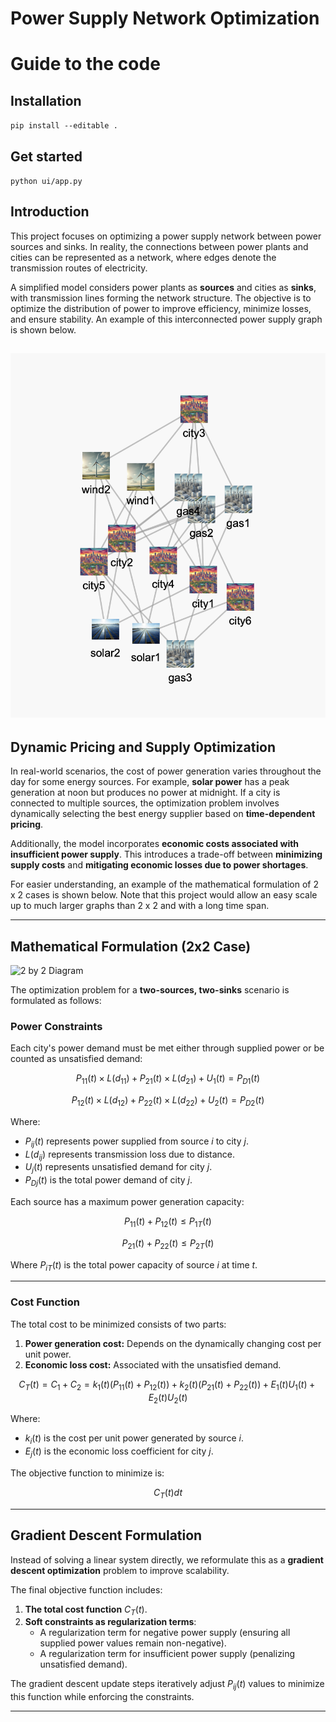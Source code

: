 # Power Supply Network Optimization

# Guide to the code

## Installation

`pip install --editable .`

## Get started

`python ui/app.py`



## Introduction

This project focuses on optimizing a power supply network between power sources and sinks. In reality, the connections between power plants and cities can be represented as a network, where edges denote the transmission routes of electricity.

A simplified model considers power plants as **sources** and cities as **sinks**, with transmission lines forming the network structure. The objective is to optimize the distribution of power to improve efficiency, minimize losses, and ensure stability. An example of this interconnected power supply graph is shown below.

![Example Network Diagram](visuals/visualisation.png)
---

## Dynamic Pricing and Supply Optimization

In real-world scenarios, the cost of power generation varies throughout the day for some energy sources. For example, **solar power** has a peak generation at noon but produces no power at midnight. If a city is connected to multiple sources, the optimization problem involves dynamically selecting the best energy supplier based on **time-dependent pricing**.

Additionally, the model incorporates **economic costs associated with insufficient power supply**. This introduces a trade-off between **minimizing supply costs** and **mitigating economic losses due to power shortages**.

For easier understanding, an example of the mathematical formulation of 2 x 2 cases is shown below. Note that this project would allow an easy scale up to much larger graphs than 2 x 2 and with a long time span.

---

## Mathematical Formulation (2x2 Case)


![2 by 2 Diagram](visuals/2by2.png)

The optimization problem for a **two-sources, two-sinks** scenario is formulated as follows:

### **Power Constraints**
Each city's power demand must be met either through supplied power or be counted as unsatisfied demand:

$$
P_{11}(t) \times L(d_{11}) + P_{21}(t) \times L(d_{21}) + U_1(t) = P_{D1}(t)
$$

$$
P_{12}(t) \times L(d_{12}) + P_{22}(t) \times L(d_{22}) + U_2(t) = P_{D2}(t)
$$

Where:
- $P_{ij}(t)$ represents power supplied from source $i$ to city $j$.
- $L(d_{ij})$ represents transmission loss due to distance.
- $U_j(t)$ represents unsatisfied demand for city $j$.
- $P_{Dj}(t)$ is the total power demand of city $j$.

Each source has a maximum power generation capacity:

$$
P_{11}(t) + P_{12}(t) \leq P_{1T}(t)
$$

$$
P_{21}(t) + P_{22}(t) \leq P_{2T}(t)
$$

Where $P_{iT}(t)$ is the total power capacity of source $i$ at time $t$.

---

### **Cost Function**
The total cost to be minimized consists of two parts:
1. **Power generation cost:** Depends on the dynamically changing cost per unit power.
2. **Economic loss cost:** Associated with the unsatisfied demand.

$$
C_T(t) = C_1 + C_2 = k_1(t) (P_{11}(t) + P_{12}(t)) + k_2(t) (P_{21}(t) + P_{22}(t)) + E_1(t) U_1(t) + E_2(t) U_2(t)
$$

Where:
- $k_i(t)$ is the cost per unit power generated by source $i$.
- $E_j(t)$ is the economic loss coefficient for city $j$.

The objective function to minimize is:

$$
C_T(t) dt
$$

---

## Gradient Descent Formulation

Instead of solving a linear system directly, we reformulate this as a **gradient descent optimization** problem to improve scalability.

The final objective function includes:
1. **The total cost function** $C_T(t)$.
2. **Soft constraints as regularization terms**:
   - A regularization term for negative power supply (ensuring all supplied power values remain non-negative).
   - A regularization term for insufficient power supply (penalizing unsatisfied demand).

The gradient descent update steps iteratively adjust $P_{ij}(t)$ values to minimize this function while enforcing the constraints.

---



